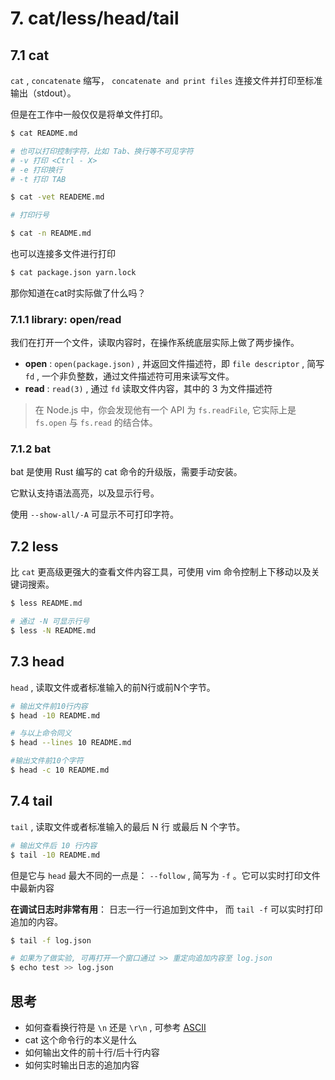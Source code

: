 # 7. cat/less/head/tail

## 7.1 cat

`cat` , `concatenate` 缩写， `concatenate and print files` 连接文件并打印至标准输出（stdout）。

但是在工作中一般仅仅是将单文件打印。

```bash
$ cat README.md

# 也可以打印控制字符，比如 Tab、换行等不可见字符
# -v 打印 <Ctrl - X>
# -e 打印换行
# -t 打印 TAB

$ cat -vet READEME.md

# 打印行号

$ cat -n README.md
```

也可以连接多文件进行打印

```bash
$ cat package.json yarn.lock
```

那你知道在cat时实际做了什么吗？

### 7.1.1 library: open/read

我们在打开一个文件，读取内容时，在操作系统底层实际上做了两步操作。

- **open** : `open(package.json)` , 并返回文件描述符，即 `file descriptor` , 简写 `fd` , 一个非负整数，通过文件描述符可用来读写文件。
- **read** : `read(3)` , 通过 `fd` 读取文件内容，其中的 3 为文件描述符

> 在 Node.js 中，你会发现他有一个 API 为 `fs.readFile`, 它实际上是 `fs.open` 与 `fs.read` 的结合体。

### 7.1.2 bat

bat 是使用 Rust 编写的 cat 命令的升级版，需要手动安装。

它默认支持语法高亮，以及显示行号。



使用 `--show-all/-A`  可显示不可打印字符。

## 7.2 less

比 `cat` 更高级更强大的查看文件内容工具，可使用 vim 命令控制上下移动以及关键词搜索。

```bash
$ less README.md

# 通过 -N 可显示行号
$ less -N README.md
```

## 7.3 head

`head` , 读取文件或者标准输入的前N行或前N个字节。

```bash
# 输出文件前10行内容
$ head -10 README.md

# 与以上命令同义
$ head --lines 10 README.md

#输出文件前10个字符
$ head -c 10 README.md
```

## 7.4 tail

`tail` , 读取文件或者标准输入的最后 N 行 或最后 N 个字节。

```bash
# 输出文件后 10 行内容
$ tail -10 README.md
```

但是它与 `head` 最大不同的一点是： `--follow` , 简写为 `-f` 。它可以实时打印文件中最新内容

**在调试日志时非常有用**： 日志一行一行追加到文件中， 而 `tail -f` 可以实时打印追加的内容。

```bash
$ tail -f log.json

# 如果为了做实验, 可再打开一个窗口通过 >> 重定向追加内容至 log.json
$ echo test >> log.json
```

## 思考

- 如何查看换行符是 `\n` 还是 `\r\n` , 可参考 [ASCII](https://devtool.tech/ascii/13)
- cat 这个命令行的本义是什么
- 如何输出文件的前十行/后十行内容
- 如何实时输出日志的追加内容

